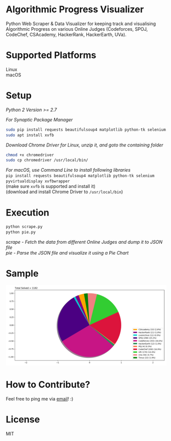 # Algorithmic Progress Visualizer
Python Web Scraper &amp; Data Visualizer for keeping track and visualising Algorithmic Progress on various Online Judges (Codeforces, SPOJ, CodeChef, CSAcademy, HackerRank, HackerEarth, UVa).  

# Supported Platforms
Linux   
macOS   
       
# Setup
*Python 2 Version >= 2.7*   
     
*For Synaptic Package Manager*   
```bash
sudo pip install requests beautifulsoup4 matplotlib python-tk selenium pyvirtualdisplay xvfbwrapper    
sudo apt install xvfb    
```

*Download Chrome Driver for Linux, unzip it, and goto the containing folder*    
```bash
chmod +x chromedriver   
sudo cp chromedriver /usr/local/bin/   
```

*For macOS, use Command Line to install following libraries*     
`pip install requests beautifulsoup4 matplotlib python-tk selenium pyvirtualdisplay xvfbwrapper`      
(make sure `xvfb` is supported and install it)   
(download and install Chrome Driver to `/usr/local/bin`)    

# Execution
```bash
python scrape.py         
python pie.py   
```
*scrape - Fetch the data from different Online Judges and dump it to JSON file*    
*pie - Parse the JSON file and visualize it using a Pie Chart*    
       
# Sample
![alt text](https://github.com/sidhantnagpal/algorithmic-progress-visualizer/blob/master/sample/sample.png "Sample")

# How to Contribute?
Feel free to ping me via [email](mailto:sidhantnagpal97@gmail.com)! :)    
    
# License
MIT
